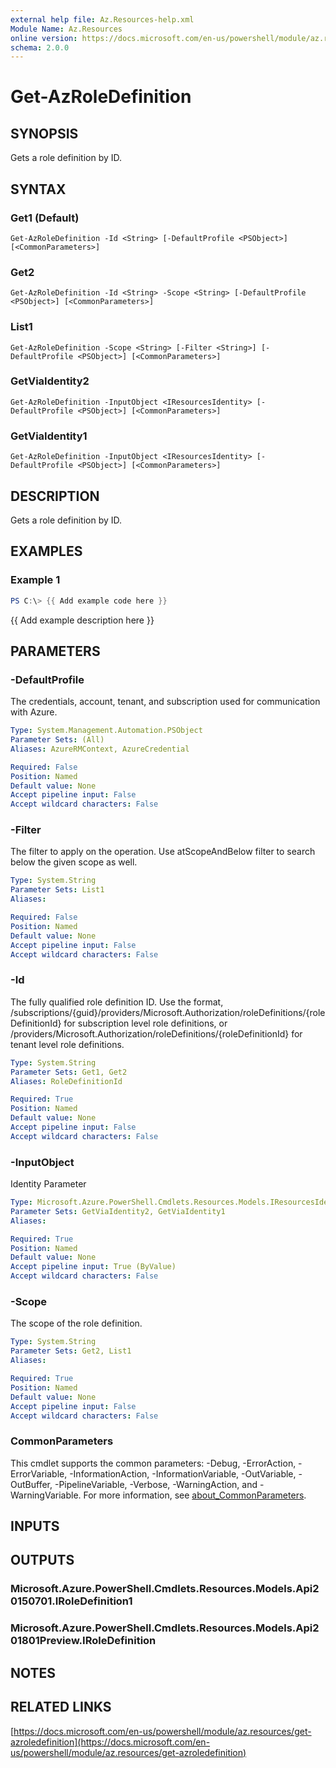 ```yaml
---
external help file: Az.Resources-help.xml
Module Name: Az.Resources
online version: https://docs.microsoft.com/en-us/powershell/module/az.resources/get-azroledefinition
schema: 2.0.0
---
```


# Get-AzRoleDefinition

## SYNOPSIS
Gets a role definition by ID.

## SYNTAX

### Get1 (Default)
```
Get-AzRoleDefinition -Id <String> [-DefaultProfile <PSObject>] [<CommonParameters>]
```

### Get2
```
Get-AzRoleDefinition -Id <String> -Scope <String> [-DefaultProfile <PSObject>] [<CommonParameters>]
```

### List1
```
Get-AzRoleDefinition -Scope <String> [-Filter <String>] [-DefaultProfile <PSObject>] [<CommonParameters>]
```

### GetViaIdentity2
```
Get-AzRoleDefinition -InputObject <IResourcesIdentity> [-DefaultProfile <PSObject>] [<CommonParameters>]
```

### GetViaIdentity1
```
Get-AzRoleDefinition -InputObject <IResourcesIdentity> [-DefaultProfile <PSObject>] [<CommonParameters>]
```

## DESCRIPTION
Gets a role definition by ID.

## EXAMPLES

### Example 1
```powershell
PS C:\> {{ Add example code here }}
```

{{ Add example description here }}

## PARAMETERS

### -DefaultProfile
The credentials, account, tenant, and subscription used for communication with Azure.

```yaml
Type: System.Management.Automation.PSObject
Parameter Sets: (All)
Aliases: AzureRMContext, AzureCredential

Required: False
Position: Named
Default value: None
Accept pipeline input: False
Accept wildcard characters: False
```

### -Filter
The filter to apply on the operation.
Use atScopeAndBelow filter to search below the given scope as well.

```yaml
Type: System.String
Parameter Sets: List1
Aliases:

Required: False
Position: Named
Default value: None
Accept pipeline input: False
Accept wildcard characters: False
```

### -Id
The fully qualified role definition ID.
Use the format, /subscriptions/{guid}/providers/Microsoft.Authorization/roleDefinitions/{roleDefinitionId} for subscription level role definitions, or /providers/Microsoft.Authorization/roleDefinitions/{roleDefinitionId} for tenant level role definitions.

```yaml
Type: System.String
Parameter Sets: Get1, Get2
Aliases: RoleDefinitionId

Required: True
Position: Named
Default value: None
Accept pipeline input: False
Accept wildcard characters: False
```

### -InputObject
Identity Parameter

```yaml
Type: Microsoft.Azure.PowerShell.Cmdlets.Resources.Models.IResourcesIdentity
Parameter Sets: GetViaIdentity2, GetViaIdentity1
Aliases:

Required: True
Position: Named
Default value: None
Accept pipeline input: True (ByValue)
Accept wildcard characters: False
```

### -Scope
The scope of the role definition.

```yaml
Type: System.String
Parameter Sets: Get2, List1
Aliases:

Required: True
Position: Named
Default value: None
Accept pipeline input: False
Accept wildcard characters: False
```

### CommonParameters
This cmdlet supports the common parameters: -Debug, -ErrorAction, -ErrorVariable, -InformationAction, -InformationVariable, -OutVariable, -OutBuffer, -PipelineVariable, -Verbose, -WarningAction, and -WarningVariable. For more information, see [about_CommonParameters](http://go.microsoft.com/fwlink/?LinkID=113216).

## INPUTS

## OUTPUTS

### Microsoft.Azure.PowerShell.Cmdlets.Resources.Models.Api20150701.IRoleDefinition1
### Microsoft.Azure.PowerShell.Cmdlets.Resources.Models.Api201801Preview.IRoleDefinition
## NOTES

## RELATED LINKS

[https://docs.microsoft.com/en-us/powershell/module/az.resources/get-azroledefinition](https://docs.microsoft.com/en-us/powershell/module/az.resources/get-azroledefinition)

